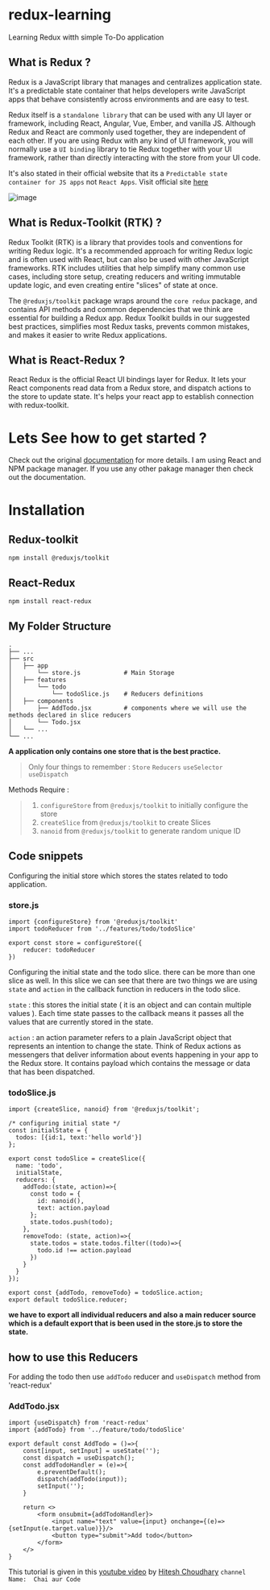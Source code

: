 # redux-learning
Learning Redux witth simple To-Do application

## What is Redux ?
Redux is a JavaScript library that manages and centralizes application state. It's a predictable state container that helps developers write JavaScript apps that behave consistently across environments and are easy to test.

Redux itself is a `standalone library` that can be used with any UI layer or framework, including React, Angular, Vue, Ember, and vanilla JS. Although Redux and React are commonly used together, they are independent of each other. If you are using Redux with any kind of UI framework, you will normally use a `UI binding` library to tie Redux together with your UI framework, rather than directly interacting with the store from your UI code.

It's also stated in their official website that its a `Predictable state container for JS apps` not `React Apps`. Visit official site [here](https://redux.js.org/)

![image](https://github.com/akshayxemo/redux-learning/assets/83893825/01dd5b0b-c99c-40e8-ba6c-651b30eee01c)

## What is Redux-Toolkit (RTK) ?
Redux Toolkit (RTK) is a library that provides tools and conventions for writing Redux logic. It's a recommended approach for writing Redux logic and is often used with React, but can also be used with other JavaScript frameworks. RTK includes utilities that help simplify many common use cases, including store setup, creating reducers and writing immutable update logic, and even creating entire "slices" of state at once.

The `@reduxjs/toolkit` package wraps around the `core redux` package, and contains API methods and common dependencies that we think are essential for building a Redux app. Redux Toolkit builds in our suggested best practices, simplifies most Redux tasks, prevents common mistakes, and makes it easier to write Redux applications.

## What is React-Redux ?
React Redux is the official React UI bindings layer for Redux. It lets your React components read data from a Redux store, and dispatch actions to the store to update state. It's helps your react app to establish connection with redux-toolkit.

# Lets See how to get started ?
Check out the original [documentation](https://redux.js.org/introduction/getting-started) for more details. I am using React and NPM package manager. If you use any other pakage manager then check out the documentation.

# Installation
## Redux-toolkit
```
npm install @reduxjs/toolkit
```
## React-Redux
```
npm install react-redux
```

## My Folder Structure
```
.
├── ...
├── src
│   ├── app
│       └── store.js            # Main Storage
│   ├── features
│       └── todo
│           └── todoSlice.js    # Reducers definitions
│   ├── components
│       ├── AddTodo.jsx         # components where we will use the methods declared in slice reducers
│       └── Todo.jsx
│   └── ...
└── ...
```

**A application only contains one store that is the best practice.** 

> Only four things to remember : `Store` `Reducers` `useSelector` `useDispatch`

Methods Require :
> 1. `configureStore` from `@reduxjs/toolkit` to initially configure the store
> 2. `createSlice` from `@reduxjs/toolkit` to create Slices
> 3. `nanoid` from `@reduxjs/toolkit` to generate random unique ID

## Code snippets
Configuring the initial store which stores the states related to todo application.
### store.js
```
import {configureStore} from '@reduxjs/toolkit'
import todoReducer from '../features/todo/todoSlice'

export const store = configureStore({
    reducer: todoReducer
})
```

Configuring the initial state and the todo slice. there can be more than one slice as well. In this slice we can see that there are two things we are using `state` and `action` in the callback function in reducers in the todo slice. 

`state` : this stores the initial state ( it is an object and can contain multiple values ). Each time state passes to the callback means it passes all the values that are currently stored in the state.

`action` : an action parameter refers to a plain JavaScript object that represents an intention to change the state. Think of Redux actions as messengers that deliver information about events happening in your app to the Redux store. It contains payload which contains the message or data that has been dispatched.

### todoSlice.js
```
import {createSlice, nanoid} from '@reduxjs/toolkit';

/* configuring initial state */
const initialState = {
  todos: [{id:1, text:'hello world'}]
};

export const todoSlice = createSlice({
  name: 'todo',
  initialState,
  reducers: {
    addTodo:(state, action)=>{
      const todo = {
        id: nanoid(),
        text: action.payload
      };
      state.todos.push(todo);
    },
    removeTodo: (state, action)=>{
      state.todos = state.todos.filter((todo)=>{
        todo.id !== action.payload
      })
    }
  }
});

export const {addTodo, removeTodo} = todoSlice.action;
export default todoSlice.reducer;
```
**we have to export all individual reducers and also a main reducer source which is a default export that is been used in the store.js to store the state.**

## how to use this Reducers
For adding the todo then use `addTodo` reducer and `useDispatch` method from 'react-redux'

### AddTodo.jsx
```
import {useDispatch} from 'react-redux'
import {addTodo} from '../feature/todo/todoSlice'

export default const AddTodo = ()=>{
    const[input, setInput] = useState('');
    const dispatch = useDispatch();
    const addTodoHandler = (e)=>{
        e.preventDefault();
        dispatch(addTodo(input));
        setInput('');
    }

    return <>
        <form onsubmit={addTodoHandler}>
            <input name="text" value={input} onchange={(e)=>{setInput(e.target.value)}}/>
            <button type="submit">Add todo</button>
        </form>
    </>
}

```


This tutorial is given in this [youtube video](https://youtu.be/1i04-A7kfFI?si=pNHpxLO5ussLTz73) by [Hitesh Choudhary](https://github.com/hiteshchoudhary/) `channel Name: 
Chai aur Code`
